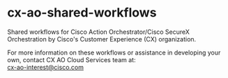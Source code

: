 # cx-ao-shared-workflows
Shared workflows for Cisco Action Orchestrator/Cisco SecureX Orchestration by Cisco's Customer Experience (CX) organization.

For more information on these workflows or assistance in developing your own, contact CX AO Cloud Services team at:<br />
cx-ao-interest@cisco.com
